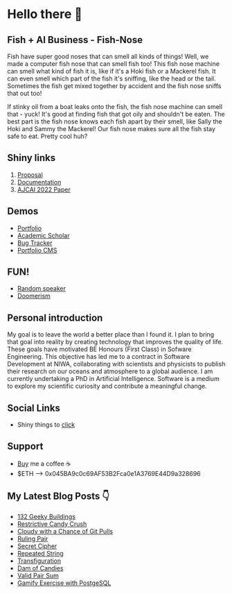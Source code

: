 # Hello there 👋

## Fish + AI Business - Fish-Nose

Fish have super good noses that can smell all kinds of things! Well, we made a computer fish nose that can smell fish too! This fish nose machine can smell what kind of fish it is, like if it's a Hoki fish or a Mackerel fish. It can even smell which part of the fish it's sniffing, like the head or the tail. Sometimes the fish get mixed together by accident and the fish nose sniffs that out too!

If stinky oil from a boat leaks onto the fish, the fish nose machine can smell that - yuck! It's good at finding fish that got oily and shouldn't be eaten. The best part is the fish nose knows each fish apart by their smell, like Sally the Hoki and Sammy the Mackerel! Our fish nose makes sure all the fish stay safe to eat. Pretty cool huh?

## Shiny links

1. [Proposal](https://woodrock.github.io/#/proposal)
2. [Documentation](https://fishy-business.readthedocs.io/)
3. [AJCAI 2022 Paper](https://woodrock.github.io/#/AJCAI)

## Demos
- [Portfolio](https://woodrock.github.io/)
- [Academic Scholar](https://academic-scholar.netlify.app/)
- [Bug Tracker](https://bugs-tracker.netlify.app/)
- [Portfolio CMS](https://woodrock-dev.netlify.app/)

## FUN!

- [Random speaker](https://woodrock.github.io/random-hat/)
- [Doomerism](https://woodrock.github.io/doomerism/)

## Personal introduction

My goal is to leave the world a better place than I found it. I plan to bring that goal into reality by creating technology that improves the quality of life. These goals have motivated BE Honours (First Class) in Sofware Engineering. This objective has led me to a contract in Software Development at NIWA, collaborating with scientists and physicists to publish their research on our oceans and atmosphere to a global audience.  I am currently undertaking a PhD in Artificial Intelligence. Software is a medium to explore my scientific curiosity and contribute a meaningful change.

## Social Links 
- Shiny things to [click](http://linktr.ee/jrhwood)

## Support
- [Buy](https://www.buymeacoffee.com/woodrock) me a coffee ☕
- $ETH --> 0x045BA9c0c69AF53B2Fca0e1A3769E44D9a328696

## My Latest Blog Posts 👇
<!-- HASHNODE_BLOG:START -->
- [132 Geeky Buildings](https://woodrock.hashnode.dev/132-geeky-buildings-ckl27r9qw002hfzs1d3u2291l)
- [Restrictive Candy Crush](https://woodrock.hashnode.dev/restrictive-candy-crush-ckl01th5706msl1s1875jbtt9)
- [Cloudy with a Chance of Git Pulls](https://woodrock.hashnode.dev/cloudy-with-a-chance-of-git-pulls-ckkxtgev208bixps160lja4ok)
- [Ruling Pair](https://woodrock.hashnode.dev/ruling-pair-ckkwh2kgm0021xps1hhxv1dfd)
- [Secret Cipher](https://woodrock.hashnode.dev/secret-cipher-ckktowkdx0emciis1ez82bpn0)
- [Repeated String](https://woodrock.hashnode.dev/repeated-string-ckkqogmz5006kjjs1dhhm5z1x)
- [Transfiguration](https://woodrock.hashnode.dev/transfiguration-ckkpg114f095o1es1ezd837nd)
- [Dam of Candies](https://woodrock.hashnode.dev/dam-of-candies-ckknvc6qk01wn0ds1586aeb25)
- [Valid Pair Sum](https://woodrock.hashnode.dev/valid-pair-sum-ckkmaw65803j2bds1337p39m2)
- [Gamify Exercise with PostgeSQL](https://woodrock.hashnode.dev/gamify-exercise-with-postgesql-ckkjha8q306yk8bs17v9jhee2)
<!-- HASHNODE_BLOG:END -->
